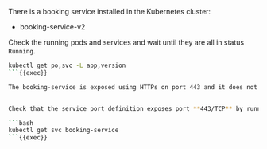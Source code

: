 There is a booking service installed in the Kubernetes cluster:
- booking-service-v2

Check the running pods and services and wait until they are all in status `Running`.

```bash
kubectl get po,svc -L app,version
```{{exec}}

The booking-service is exposed using HTTPs on port 443 and it does not accept requests on HTTP protocol. 


Check that the service port definition exposes port **443/TCP** by running:

```bash
kubectl get svc booking-service
```{{exec}}